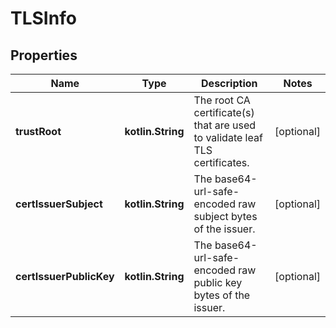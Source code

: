 
# TLSInfo

## Properties
Name | Type | Description | Notes
------------ | ------------- | ------------- | -------------
**trustRoot** | **kotlin.String** | The root CA certificate(s) that are used to validate leaf TLS certificates.  |  [optional]
**certIssuerSubject** | **kotlin.String** | The base64-url-safe-encoded raw subject bytes of the issuer. |  [optional]
**certIssuerPublicKey** | **kotlin.String** | The base64-url-safe-encoded raw public key bytes of the issuer.  |  [optional]



